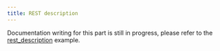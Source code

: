 ```yaml
---
title: REST description
---
```


<!--
SPDX-FileCopyrightText: 2016 Mathieu Stefani
SPDX-FileCopyrightText: 2021 Andrea Pappacoda

SPDX-License-Identifier: Apache-2.0
-->

Documentation writing for this part is still in progress, please refer to the [rest_description](https://github.com/pistacheio/pistache/blob/master/examples/rest_description.cc) example.
